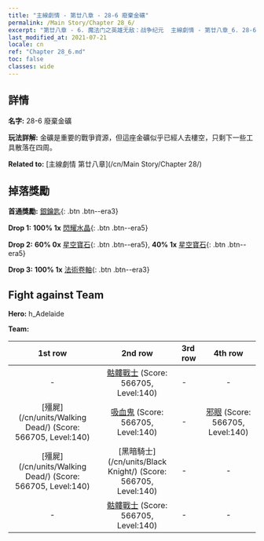 ```yaml
---
title: "主線劇情 - 第廿八章 - 28-6 廢棄金礦"
permalink: /Main Story/Chapter 28_6/
excerpt: "第廿八章 - 6. 魔法门之英雄无敌：战争纪元  主線劇情 - 第廿八章_6. 28-6 廢棄金礦"
last_modified_at: 2021-07-21
locale: cn
ref: "Chapter 28_6.md"
toc: false
classes: wide
---
```


## 詳情

 **名字:** 28-6 廢棄金礦

 **玩法詳解:** 金礦是重要的戰爭資源，但這座金礦似乎已經人去樓空，只剩下一些工具散落在四周。

 **Related to:** [主線劇情 第廿八章](/cn/Main Story/Chapter 28/)

## 掉落獎勵

 **首通獎勵:** [銀鑰匙](/cn/Items/con_693/){: .btn .btn--era3}

 **Drop 1:** **100% 1x** [閃耀水晶](/cn/Items/mat_101/){: .btn .btn--era5}

 **Drop 2:** **60% 0x** [星空寶石](/cn/Items/mat_93/){: .btn .btn--era5}, **40% 1x** [星空寶石](/cn/Items/mat_93/){: .btn .btn--era5}

 **Drop 3:** **100% 1x** [法術卷軸](/cn/Items/con_694/){: .btn .btn--era3}


## Fight against Team
 **Hero:** h_Adelaide

 **Team:**


  | 1st row | 2nd row | 3rd row | 4th row |
  |:----:|:----:|:----|:----:|
  | - | [骷髏戰士](/cn/units/Skeleton/) (Score: 566705, Level:140)  | - | - |
  | [殭屍](/cn/units/Walking Dead/) (Score: 566705, Level:140)  | [吸血鬼](/cn/units/Vampire/) (Score: 566705, Level:140)  | - | [邪眼](/cn/units/Beholder/) (Score: 566705, Level:140)  |
  | [殭屍](/cn/units/Walking Dead/) (Score: 566705, Level:140)  | [黑暗騎士](/cn/units/Black Knight/) (Score: 566705, Level:140)  | - | - |
  | - | [骷髏戰士](/cn/units/Skeleton/) (Score: 566705, Level:140)  | - | - |


